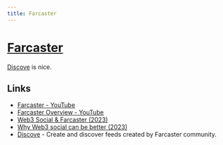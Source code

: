 ```yaml
---
title: Farcaster
---
```


# [Farcaster](https://www.farcaster.xyz/)

[Discove](https://www.discove.xyz/) is nice.

## Links

- [Farcaster - YouTube](https://www.youtube.com/@farcasterxyz/videos)
- [Farcaster Overview - YouTube](https://www.youtube.com/playlist?list=PL0eq1PLf6eUdm35v_840EGLXkVJDhxhcF)
- [Web3 Social & Farcaster (2023)](https://mirror.xyz/edatweets.eth/vD_LmOZHV5S3uRXqkDTjJldiAKqKLOtRvb2TiP90fMg)
- [Why Web3 social can be better (2023)](https://www.discove.xyz/threads/0x9fc78e0d45f3060006273362e0ac411db6260c912de1c5e121b24420b8180285/0x9fc78e0d45f3060006273362e0ac411db6260c912de1c5e121b24420b8180285)
- [Discove](https://www.discove.xyz/) - Create and discover feeds created by Farcaster community.
